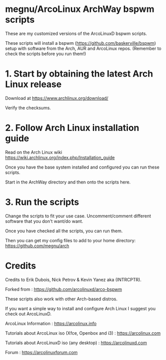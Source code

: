 # megnu/ArcoLinux ArchWay bspwm scripts

These are my customized versions of the ArcoLinuxD bspwm scripts.

These scripts will install a bspwm (https://github.com/baskerville/bspwm) setup with software from the Arch, AUR and ArcoLinux repos. (Remember to check the scripts before you run them!)

# 1. Start by obtaining the latest Arch Linux release

Download at https://www.archlinux.org/download/

Verify the checksums.

# 2. Follow Arch Linux installation guide

Read on the Arch Linux wiki https://wiki.archlinux.org/index.php/Installation_guide

Once you have the base system installed and configured you can run these scripts.

Start in the ArchWay directory and then onto the scripts here.

# 3. Run the scripts

Change the scripts to fit your use case. Uncomment/comment different software that you don't want/do want.

Once you have checked all the scripts, you can run them.

Then you can get my config files to add to your home directory: https://github.com/megnu/arch

# Credits

Credits to Erik Dubois, Nick Petrov & Kevin Yanez aka (INTRCPTR).

Forked from : https://github.com/arcolinuxd/arco-bspwm

These scripts also work with other Arch-based distros.

If you want a simple way to install and configure Arch Linux I suggest you check out ArcoLinuxD.

ArcoLinux Information : https://arcolinux.info

Tutorials about ArcoLinux iso (Xfce, Openbox and i3) : https://arcolinux.com

Tutorials about ArcoLinuxD iso (any desktop) : https://arcolinuxd.com

Forum : https://arcolinuxforum.com